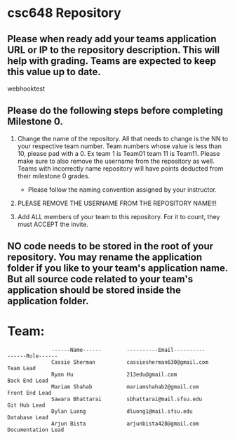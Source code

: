 # csc648 Repository

## Please when ready add your teams application URL or IP to the repository description. This will help with grading. Teams are expected to keep this value up to date.

webhooktest
## Please do the following steps before completing Milestone 0.
1. Change the name of the repository. All that needs to change is the NN to your respective team number. Team numbers whose value is less than 10, please pad with a 0. Ex team 1 is Team01 team 11 is Team11. Please make sure to also remove the username from the repository as well. Teams with incorrectly name repository will have points deducted from their milestone 0 grades.
      - Please follow the naming convention assigned by your instructor.

1. PLEASE REMOVE THE USERNAME FROM THE REPOSITORY NAME!!!

2. Add ALL members of your team to this repository. For it to count, they must ACCEPT the invite.

## NO code needs to be stored in the root of your repository. You may rename the application folder if you like to your team's application name. But all source code related to your team's application should be stored inside the application folder.

# Team:           
                  ------Name------        ----------Email----------           ------Role------
                  Cassie Sherman          cassiesherman630@gmail.com          Team Lead
                  Ryan Hu                 213edu@gmail.com                    Back End Lead
                  Mariam Shahab           mariamshahab2@gmail.com             Front End Lead
                  Sawara Bhattarai        sbhattarai@mail.sfsu.edu            Git Hub Lead
                  Dylan Luong             dluong1@mail.sfsu.edu               Database Lead
                  Arjun Bista             arjunbista428@gmail.com             Documentation Lead
